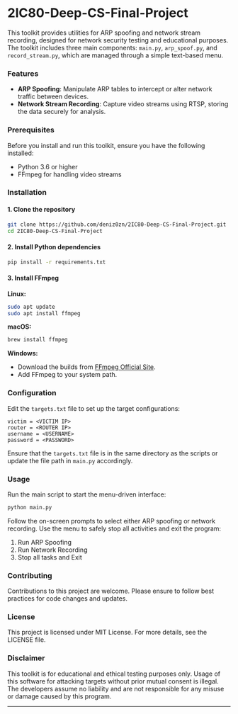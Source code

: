 # 2IC80-Deep-CS-Final-Project

This toolkit provides utilities for ARP spoofing and network stream recording, designed for network security testing and educational purposes. The toolkit includes three main components: `main.py`, `arp_spoof.py`, and `record_stream.py`, which are managed through a simple text-based menu.

### Features

- **ARP Spoofing**: Manipulate ARP tables to intercept or alter network traffic between devices.
- **Network Stream Recording**: Capture video streams using RTSP, storing the data securely for analysis.

### Prerequisites

Before you install and run this toolkit, ensure you have the following installed:

- Python 3.6 or higher
- FFmpeg for handling video streams

### Installation

#### 1. Clone the repository

```bash
git clone https://github.com/deniz0zn/2IC80-Deep-CS-Final-Project.git
cd 2IC80-Deep-CS-Final-Project
```

#### 2. Install Python dependencies

```bash
pip install -r requirements.txt
```

#### 3. Install FFmpeg

**Linux:**
```bash
sudo apt update
sudo apt install ffmpeg
```

**macOS:**
```bash
brew install ffmpeg
```

**Windows:**
- Download the builds from [FFmpeg Official Site](https://ffmpeg.org/download.html).
- Add FFmpeg to your system path.

### Configuration

Edit the `targets.txt` file to set up the target configurations:

```plaintext
victim = <VICTIM IP>
router = <ROUTER IP>
username = <USERNAME>
password = <PASSWORD>
```

Ensure that the `targets.txt` file is in the same directory as the scripts or update the file path in `main.py` accordingly.

### Usage

Run the main script to start the menu-driven interface:

```bash
python main.py
```

Follow the on-screen prompts to select either ARP spoofing or network recording. Use the menu to safely stop all activities and exit the program:

1. Run ARP Spoofing
2. Run Network Recording
3. Stop all tasks and Exit

### Contributing

Contributions to this project are welcome. Please ensure to follow best practices for code changes and updates.

### License

This project is licensed under MIT License. For more details, see the LICENSE file.

### Disclaimer

This toolkit is for educational and ethical testing purposes only. Usage of this software for attacking targets without prior mutual consent is illegal. The developers assume no liability and are not responsible for any misuse or damage caused by this program.

---
